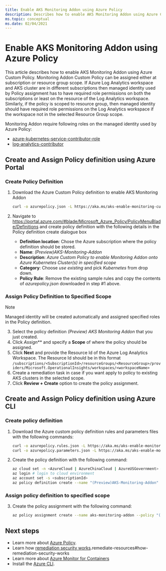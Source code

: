 ```yaml
---
title: Enable AKS Monitoring Addon using Azure Policy
description: Describes how to enable AKS Monitoring Addon using Azure Custom Policy.
ms.topic: conceptual
ms.date: 02/04/2021
---
```


# Enable AKS Monitoring Addon using Azure Policy
This article describes how to enable AKS Monitoring Addon using Azure Custom Policy. Monitoring Addon Custom Policy can be assigned either at subscription or resource group scope. If Azure Log Analytics workspace and AKS cluster are in different subscriptions then managed identity used by Policy assignment has to have required role permissions on both the subscriptions or least on the resource of the Log Analytics workspace. Similarly, if the policy is scoped to resource group, then managed identity should have required role permissions on the Log Analytics workspace if the workspace not in the selected Resource Group scope.

Monitoring Addon require following roles on the managed identity used by Azure Policy:

 - [azure-kubernetes-service-contributor-role](https://docs.microsoft.com/en-us/azure/role-based-access-control/built-in-roles#azure-kubernetes-service-contributor-role)
 - [log-analytics-contributor](https://docs.microsoft.com/en-us/azure/role-based-access-control/built-in-roles#log-analytics-contributor)

## Create and Assign Policy definition using Azure Portal

### Create Policy Definition

1. Download the Azure Custom Policy definition to enable AKS Monitoring Addon
 
    ``` sh
    curl -o azurepolicy.json -L https://aka.ms/aks-enable-monitoring-custom-policy
    ```

3. Navigate to https://portal.azure.com/#blade/Microsoft_Azure_Policy/PolicyMenuBlade/Definitions and create policy definition  with the following details in the Policy definition  create dialogue box
 
    - **Definition location**: Chose the Azure subscription where the policy definition should be stored.
    - **Name**: *(Preview)AKS-Monitoring-Addon*
    - **Description**: *Azure Custom Policy to enable Monitoring Addon onto Azure Kubernetes Cluster(s) in specified scope*
    - **Category**: Choose *use existing* and pick *Kubernetes* from drop down.
    - **Policy Rule**: Remove the existing sample rules and copy the contents of *azurepolicy.json* downloaded in step #1 above.

### Assign Policy Definition to Specified Scope

> [!NOTE]
>  Managed identity will be created automatically and assigned specified roles in the Policy definition.

3. Select the policy definition *(Preview) AKS Monitoring Addon* that you just created.
4. Click *Assign*** and specify a **Scope** of where the policy should be assigned. 
5. Click **Next** and provide the Resource Id of the Azure Log Analytics Workspace. The Resource Id should be in this format `/subscriptions/<SubscriptionId>/resourceGroups/<ResourceGroup>/providers/Microsoft.OperationalInsights/workspaces/<workspaceName>`
6. Create a remediation task in case if you want apply to policy to existing AKS clusters in the selected scope.
7. Click **Review + Create** option to create the policy assignment.
   
## Create and Assign Policy definition using Azure CLI

### Create policy definition

1. Download the Azure custom policy definition rules and parameters files with the following commands:

    ``` sh
    curl -o azurepolicy.rules.json -L https://aka.ms/aks-enable-monitoring-custom-policy-rules
    curl -o azurepolicy.parameters.json -L https://aka.ms/aks-enable-monitoring-custom-policy-parameters
    ```

2. Create the policy definition with the following command:

    ``` sh
    az cloud set -n <AzureCloud | AzureChinaCloud | AzureUSGovernment> # set the Azure cloud
    az login # login to cloud environment 
    az account set -s <subscriptionId>
    az policy definition create --name "(Preview)AKS-Monitoring-Addon" --display-name "(Preview)AKS-Monitoring-Addon" --mode Indexed --metadata version=1.0.0 category=Kubernetes --rules azurepolicy.rules.json --params azurepolicy.parameters.json
    ```

### Assign policy definition to specified scope

3. Create  the policy assignment with the following command:

    ``` sh
    az policy assignment create --name aks-monitoring-addon --policy "(Preview)AKS-Monitoring-Addon" --assign-identity --identity-scope /subscriptions/<subscriptionId> --role Contributor --scope /subscriptions/<subscriptionId> --location <locatio> --role Contributor --scope /subscriptions/<subscriptionId> -p "{ \"workspaceResourceId\": { \"value\":  \"/subscriptions/<subscriptionId>/resourcegroups/<resourceGroupName>/providers/microsoft.operationalinsights/workspaces/<workspaceName>\" } }"
    ```

## Next steps

- Learn more about [Azure Policy](https://docs.microsoft.com/en-us/azure/governance/policy/).
- Learn how [remediation security works](https://docs.microsoft.com/en-us/azure/governance/policy/how-to/).remediate-resources#how-remediation-security-works
- Learn more about [Azure Monitor for Containers](https://docs.microsoft.com/en-us/azure/azure-monitor/insights/container-insights-overview)
- Install the [Azure CLI](https://docs.microsoft.com/en-us/cli/azure/install-azure-cli).

